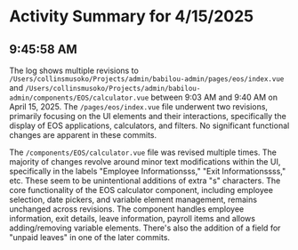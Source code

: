 # Activity Summary for 4/15/2025

## 9:45:58 AM
The log shows multiple revisions to `/Users/collinsmusoko/Projects/admin/babilou-admin/pages/eos/index.vue` and `/Users/collinsmusoko/Projects/admin/babilou-admin/components/EOS/calculator.vue` between 9:03 AM and 9:40 AM on April 15, 2025.  The `/pages/eos/index.vue` file underwent two revisions, primarily focusing on the UI elements and their interactions,  specifically the display of EOS applications, calculators, and filters.  No significant functional changes are apparent in these commits.


The `/components/EOS/calculator.vue` file was revised multiple times. The majority of changes revolve around minor text modifications within the UI, specifically in the labels "Employee Informationsss," "Exit Informationssss," etc. These seem to be unintentional additions of extra "s" characters.  The core functionality of the EOS calculator component, including employee selection, date pickers, and variable element management, remains unchanged across revisions.  The component handles employee information, exit details, leave information, payroll items and allows adding/removing variable elements.  There's also the addition of a field for "unpaid leaves" in one of the later commits.
